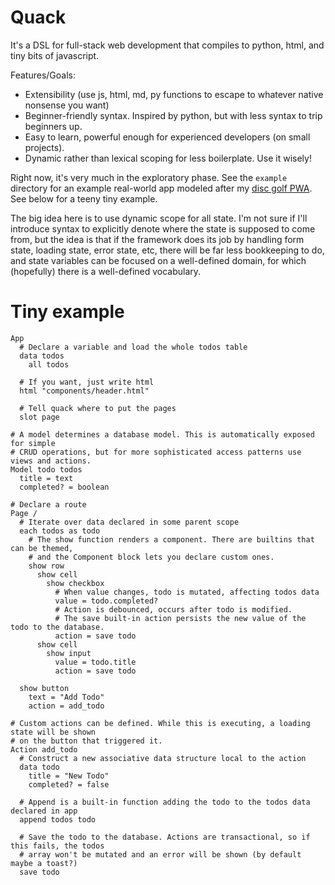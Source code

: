 # Quack

It's a DSL for full-stack web development that compiles to python, html, and tiny bits of javascript.

Features/Goals:

- Extensibility (use js, html, md, py functions to escape to whatever native nonsense you want)
- Beginner-friendly syntax. Inspired by python, but with less syntax to trip beginners up.
- Easy to learn, powerful enough for experienced developers (on small projects).
- Dynamic rather than lexical scoping for less boilerplate. Use it wisely!

Right now, it's very much in the exploratory phase. See the `example` directory for an example real-world app modeled after my [disc golf PWA](https://duthie-park.anhyzer.io/). See below for a teeny tiny example.

The big idea here is to use dynamic scope for all state. I'm not sure if I'll introduce syntax to explicitly denote where the state is supposed to come from, but the idea is that if the framework does its job by handling form state, loading state, error state, etc, there will be far less bookkeeping to do, and state variables can be focused on a well-defined domain, for which (hopefully) there is a well-defined vocabulary.

# Tiny example

```
App
  # Declare a variable and load the whole todos table
  data todos
    all todos

  # If you want, just write html
  html "components/header.html"

  # Tell quack where to put the pages
  slot page

# A model determines a database model. This is automatically exposed for simple
# CRUD operations, but for more sophisticated access patterns use views and actions.
Model todo todos
  title = text
  completed? = boolean

# Declare a route
Page /
  # Iterate over data declared in some parent scope
  each todos as todo
    # The show function renders a component. There are builtins that can be themed,
    # and the Component block lets you declare custom ones.
    show row
      show cell
        show checkbox
          # When value changes, todo is mutated, affecting todos data
          value = todo.completed?
          # Action is debounced, occurs after todo is modified.
          # The save built-in action persists the new value of the todo to the database.
          action = save todo
      show cell
        show input
          value = todo.title
          action = save todo

  show button
    text = "Add Todo"
    action = add_todo

# Custom actions can be defined. While this is executing, a loading state will be shown
# on the button that triggered it.
Action add_todo
  # Construct a new associative data structure local to the action
  data todo
    title = "New Todo"
    completed? = false

  # Append is a built-in function adding the todo to the todos data declared in app
  append todos todo

  # Save the todo to the database. Actions are transactional, so if this fails, the todos
  # array won't be mutated and an error will be shown (by default maybe a toast?)
  save todo
```
